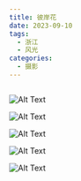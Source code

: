 ```yaml
---
title: 彼岸花
date: 2023-09-10
tags:
  - 浙江
  - 风光
categories:
  - 摄影
---
```


<img src="https://www.ohpooh.space/%E6%91%84%E5%BD%B1%2F%E5%BD%BC%E5%B2%B8%E8%8A%B1%2Fhaou-1046768.jpg" alt="">

<!-- more -->

![Alt Text](https://www.ohpooh.space/%E6%91%84%E5%BD%B1%2F%E5%BD%BC%E5%B2%B8%E8%8A%B1%2Fhaou-1046678.jpg)

![Alt Text](https://www.ohpooh.space/%E6%91%84%E5%BD%B1%2F%E5%BD%BC%E5%B2%B8%E8%8A%B1%2Fhaou-1046684.jpg)

![Alt Text](https://www.ohpooh.space/%E6%91%84%E5%BD%B1%2F%E5%BD%BC%E5%B2%B8%E8%8A%B1%2Fhaou-1046739.jpg)

![Alt Text](https://www.ohpooh.space/%E6%91%84%E5%BD%B1%2F%E5%BD%BC%E5%B2%B8%E8%8A%B1%2Fhaou-1046763.jpg)

![Alt Text](https://www.ohpooh.space/%E6%91%84%E5%BD%B1%2F%E5%BD%BC%E5%B2%B8%E8%8A%B1%2Fhaou-1046776.jpg)
